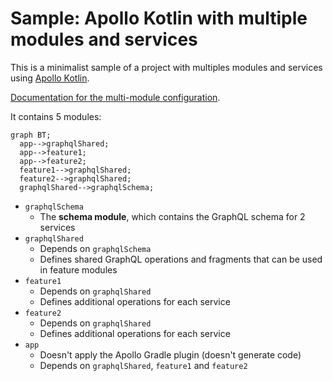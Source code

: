 # Sample: Apollo Kotlin with multiple modules and services

This is a minimalist sample of a project with multiples modules and services
using [Apollo Kotlin](https://github.com/apollographql/apollo-kotlin).

[Documentation for the multi-module configuration](https://www.apollographql.com/docs/kotlin/advanced/multi-modules).

It contains 5 modules:

```mermaid
graph BT;
  app-->graphqlShared;
  app-->feature1;
  app-->feature2;
  feature1-->graphqlShared;
  feature2-->graphqlShared;
  graphqlShared-->graphqlSchema;
```

- `graphqlSchema`
    - The **schema module**, which contains the GraphQL schema for 2 services
- `graphqlShared`
  - Depends on `graphqlSchema`
  - Defines shared GraphQL operations and fragments that can be used in feature modules
- `feature1`
  - Depends on `graphqlShared`
  - Defines additional operations for each service
- `feature2`
  - Depends on `graphqlShared`
  - Defines additional operations for each service
- `app`
  - Doesn't apply the Apollo Gradle plugin (doesn't generate code)
  - Depends on `graphqlShared`, `feature1` and `feature2`
  
